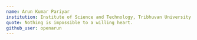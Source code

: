 ```yaml
---
name: Arun Kumar Pariyar
institution: Institute of Science and Technology, Tribhuvan University
quote: Nothing is impossible to a willing heart.
github_user: openarun
---
```

